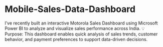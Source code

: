 # Mobile-Sales-Data-Dashboard
I’ve recently built an interactive Motorola Sales Dashboard using Microsoft Power BI to analyze and visualize sales performance across India.  💡 Purpose:  This dashboard enables quick analysis of sales trends, customer behavior, and payment preferences to support data-driven decisions.
